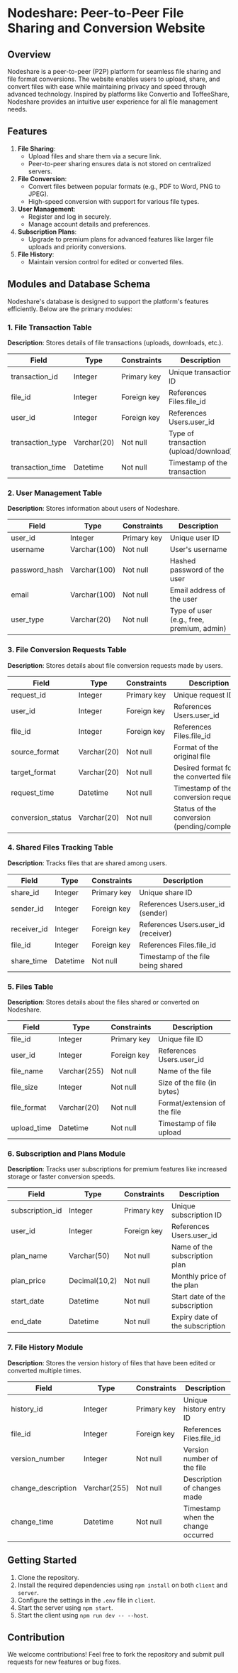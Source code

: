 # Nodeshare: Peer-to-Peer File Sharing and Conversion Website

## Overview

Nodeshare is a peer-to-peer (P2P) platform for seamless file sharing and file format conversions. The website enables users to upload, share, and convert files with ease while maintaining privacy and speed through advanced technology. Inspired by platforms like Convertio and ToffeeShare, Nodeshare provides an intuitive user experience for all file management needs.

## Features

1. **File Sharing**:
    - Upload files and share them via a secure link.
    - Peer-to-peer sharing ensures data is not stored on centralized servers.
2. **File Conversion**:
    - Convert files between popular formats (e.g., PDF to Word, PNG to JPEG).
    - High-speed conversion with support for various file types.
3. **User Management**:
    - Register and log in securely.
    - Manage account details and preferences.
4. **Subscription Plans**:
    - Upgrade to premium plans for advanced features like larger file uploads and priority conversions.
5. **File History**:
    - Maintain version control for edited or converted files.

## Modules and Database Schema

Nodeshare's database is designed to support the platform's features efficiently. Below are the primary modules:

### 1. File Transaction Table

**Description**: Stores details of file transactions (uploads, downloads, etc.).

| Field            | Type        | Constraints | Description                           |
| ---------------- | ----------- | ----------- | ------------------------------------- |
| transaction_id   | Integer     | Primary key | Unique transaction ID                 |
| file_id          | Integer     | Foreign key | References Files.file_id              |
| user_id          | Integer     | Foreign key | References Users.user_id              |
| transaction_type | Varchar(20) | Not null    | Type of transaction (upload/download) |
| transaction_time | Datetime    | Not null    | Timestamp of the transaction          |

### 2. User Management Table

**Description**: Stores information about users of Nodeshare.

| Field         | Type         | Constraints | Description                               |
| ------------- | ------------ | ----------- | ----------------------------------------- |
| user_id       | Integer      | Primary key | Unique user ID                            |
| username      | Varchar(100) | Not null    | User's username                           |
| password_hash | Varchar(100) | Not null    | Hashed password of the user               |
| email         | Varchar(100) | Not null    | Email address of the user                 |
| user_type     | Varchar(20)  | Not null    | Type of user (e.g., free, premium, admin) |

### 3. File Conversion Requests Table

**Description**: Stores details about file conversion requests made by users.

| Field             | Type        | Constraints | Description                                  |
| ----------------- | ----------- | ----------- | -------------------------------------------- |
| request_id        | Integer     | Primary key | Unique request ID                            |
| user_id           | Integer     | Foreign key | References Users.user_id                     |
| file_id           | Integer     | Foreign key | References Files.file_id                     |
| source_format     | Varchar(20) | Not null    | Format of the original file                  |
| target_format     | Varchar(20) | Not null    | Desired format for the converted file        |
| request_time      | Datetime    | Not null    | Timestamp of the conversion request          |
| conversion_status | Varchar(20) | Not null    | Status of the conversion (pending/completed) |

### 4. Shared Files Tracking Table

**Description**: Tracks files that are shared among users.

| Field       | Type     | Constraints | Description                         |
| ----------- | -------- | ----------- | ----------------------------------- |
| share_id    | Integer  | Primary key | Unique share ID                     |
| sender_id   | Integer  | Foreign key | References Users.user_id (sender)   |
| receiver_id | Integer  | Foreign key | References Users.user_id (receiver) |
| file_id     | Integer  | Foreign key | References Files.file_id            |
| share_time  | Datetime | Not null    | Timestamp of the file being shared  |

### 5. Files Table

**Description**: Stores details about the files shared or converted on Nodeshare.

| Field       | Type         | Constraints | Description                  |
| ----------- | ------------ | ----------- | ---------------------------- |
| file_id     | Integer      | Primary key | Unique file ID               |
| user_id     | Integer      | Foreign key | References Users.user_id     |
| file_name   | Varchar(255) | Not null    | Name of the file             |
| file_size   | Integer      | Not null    | Size of the file (in bytes)  |
| file_format | Varchar(20)  | Not null    | Format/extension of the file |
| upload_time | Datetime     | Not null    | Timestamp of file upload     |

### 6. Subscription and Plans Module

**Description**: Tracks user subscriptions for premium features like increased storage or faster conversion speeds.

| Field           | Type          | Constraints | Description                     |
| --------------- | ------------- | ----------- | ------------------------------- |
| subscription_id | Integer       | Primary key | Unique subscription ID          |
| user_id         | Integer       | Foreign key | References Users.user_id        |
| plan_name       | Varchar(50)   | Not null    | Name of the subscription plan   |
| plan_price      | Decimal(10,2) | Not null    | Monthly price of the plan       |
| start_date      | Datetime      | Not null    | Start date of the subscription  |
| end_date        | Datetime      | Not null    | Expiry date of the subscription |

### 7. File History Module

**Description**: Stores the version history of files that have been edited or converted multiple times.

| Field              | Type         | Constraints | Description                        |
| ------------------ | ------------ | ----------- | ---------------------------------- |
| history_id         | Integer      | Primary key | Unique history entry ID            |
| file_id            | Integer      | Foreign key | References Files.file_id           |
| version_number     | Integer      | Not null    | Version number of the file         |
| change_description | Varchar(255) | Not null    | Description of changes made        |
| change_time        | Datetime     | Not null    | Timestamp when the change occurred |

## Getting Started

1. Clone the repository.
2. Install the required dependencies using `npm install` on both `client` and `server`.
3. Configure the settings in the `.env` file in `client`.
4. Start the server using `npm start`.
5. Start the client using `npm run dev -- --host`.

## Contribution

We welcome contributions! Feel free to fork the repository and submit pull requests for new features or bug fixes.
